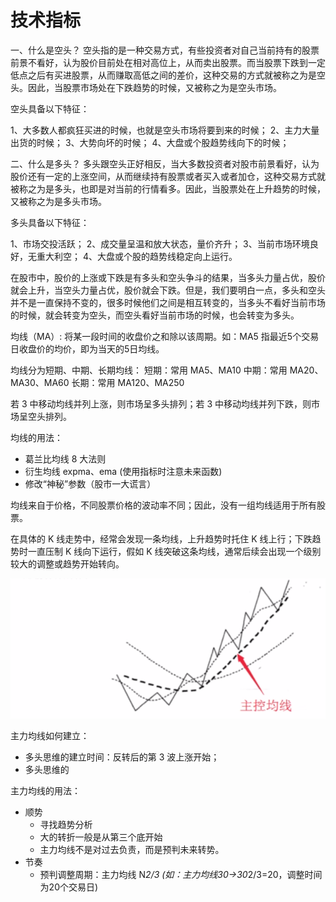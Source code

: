 技术指标
====================
 一、什么是空头？
空头指的是一种交易方式，有些投资者对自己当前持有的股票前景不看好，认为股价目前处在相对高位上，从而卖出股票。而当股票下跌到一定低点之后有买进股票，从而赚取高低之间的差价，这种交易的方式就被称之为是空头。因此，当股票市场处在下跌趋势的时候，又被称之为是空头市场。
 
空头具备以下特征：
 
1、大多数人都疯狂买进的时候，也就是空头市场将要到来的时候；
2、主力大量出货的时候；
3、大势向坏的时候；
4、大盘或个股趋势线向下的时候；
 
二、什么是多头？
多头跟空头正好相反，当大多数投资者对股市前景看好，认为股价还有一定的上涨空间，从而继续持有股票或者买入或者加仓，这种交易方式就被称之为是多头，也即是对当前的行情看多。因此，当股票处在上升趋势的时候，又被称之为是多头市场。
 
多头具备以下特征：
 
1、市场交投活跃；
2、成交量呈温和放大状态，量价齐升；
3、当前市场环境良好，无重大利空；
4、大盘或个股的趋势线稳定向上运行。
 
在股市中，股价的上涨或下跌是有多头和空头争斗的结果，当多头力量占优，股价就会上升，当空头力量占优，股价就会下跌。但是，我们要明白一点，多头和空头并不是一直保持不变的，很多时候他们之间是相互转变的，当多头不看好当前市场的时候，就会转变为空头，而空头看好当前市场的时候，也会转变为多头。


均线（MA）: 将某一段时间的收盘价之和除以该周期。如：MA5 指最近5个交易日收盘价的均价，即为当天的5日均线。

均线分为短期、中期、长期均线：
短期：常用 MA5、MA10
中期：常用 MA20、MA30、MA60
长期：常用 MA120、MA250

若 3 中移动均线并列上涨，则市场呈多头排列；若 3 中移动均线并列下跌，则市场呈空头排列。

均线的用法：
- 葛兰比均线 8 大法则
- 衍生均线 expma、ema (使用指标时注意未来函数)
- 修改“神秘”参数（股市一大谎言）

均线来自于价格，不同股票价格的波动率不同；因此，没有一组均线适用于所有股票。

在具体的 K 线走势中，经常会发现一条均线，上升趋势时托住 K 线上行；下跌趋势时一直压制 K 线向下运行，假如 K 线突破这条均线，通常后续会出现一个级别较大的调整或趋势开始转向。

<div align="center"> <img src="images/FBSHG-20200215-01.png" width="620px"></div>

主力均线如何建立：
- 多头思维的建立时间：反转后的第 3 波上涨开始；
- 多头思维的

主力均线的用法：
- 顺势
    - 寻找趋势分析
    - 大的转折一般是从第三个底开始
    - 主力均线不是对过去负责，而是预判未来转势。
- 节奏
    - 预判调整周期：主力均线 N*2/3 (如：主力均线30->30*2/3=20，调整时间为20个交易日)
